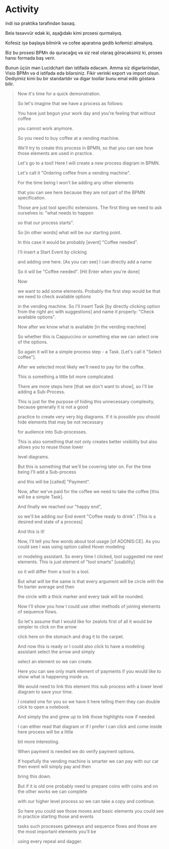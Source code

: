 # Activity

indi isə praktika tərəfindən baxaq.

Belə təsəvvür edək ki, aşağıdakı kimi prosesi qurmalıyıq.

Kofesiz işə başlaya bilmirik və cofee aparatına gedib kofemizi almalıyıq.&#x20;

Biz bu prosesi BPMn də quracağıq və siz real olaraq görəcəksiniz ki, proses hansı formada baş verir.&#x20;

Bunun üçün mən Lucidchart dan istifadə edəcəm. Amma siz digərlərindən, Visio BPMn və d istifadə edə bilərsiniz. Fikir verinki export və import olsun. Dediyimiz kimi bu bir standartdır və digər toollar bunu emal edib göstərə bilir.

> Now it's time for a quick demonstration.
>
> So let's imagine that we have a process as follows:
>
> You have just begun your work day and you're feeling that without coffee
>
> you cannot work anymore.
>
> So you need to buy coffee at a vending machine.
>
> We'll try to create this process in BPMN, so that you can see how those elements are used in practice.
>
> Let's go to a tool! Here I will create a new process diagram in BPMN.
>
> Let's call it "Ordering coffee from a vending machine".
>
> For the time being I won't be adding any other elements
>
> that you can see here because they are not part of the BPMN specification.
>
> Those are just tool specific extensions. The first thing we need to ask ourselves is: "what needs to happen
>
> so that our process starts".
>
> So \[in other words] what will be our starting point.
>
> In this case it would be probably \[event] "Coffee needed".
>
> I'll insert a Start Event by clicking
>
> and adding one here. \[As you can see] I can directly add a name
>
> So it will be "Coffee needed". \[Hit Enter when you're done]
>
> Now
>
> we want to add some elements. Probably the first step would be that we need to check available options
>
> in the vending machine. So I'll insert Task \[by directly clicking option from the right arc with suggestions] and name it properly: "Check available options".
>
> Now after we know what is available \[in the vending machine]
>
> So whether this is Cappuccino or something else we can select one of the options.
>
> So again it will be a simple process step - a Task. \[Let's call it "Select coffee"].
>
> After we selected most likely we'll need to pay for the coffee.
>
> This is something a little bit more complicated.
>
> There are more steps here \[that we don't want to show], so I'll be adding a Sub-Process.
>
> This is just for the purpose of hiding this unnecessary complexity, because generally it is not a good
>
> practice to create very very big diagrams. If it is possible you should hide elements that may be not necessary
>
> for audience into Sub-processes.
>
> This is also something that not only creates better visibility but also allows you to reuse those lower
>
> level diagrams.
>
> But this is something that we'll be covering later on. For the time being I'll add a Sub-process
>
> and this will be \[called] "Payment".
>
> Now, after we've paid for the coffee we need to take the coffee \[this will be a simple Task].
>
> And finally we reached our "happy end",
>
> so we'll be adding our End event "Coffee ready to drink". \[This is a desired end state of a process]
>
> And this is it!
>
> Now, I'll tell you few words about tool usage \[of ADONIS:CE]. As you could see I was using option called Hover modeling
>
> or modeling assistant. So every time I clicked, tool suggested me next elements. This is just element of "tool smarts" \[usability]
>
> so it will differ from a tool to a tool.
>
> But what will be the same is that every argument will be circle with the fin barter average and then
>
> the circle with a thick marker and every task will be rounded.
>
> Now I'll show you how I could use other methods of joining elements of sequence flows.
>
> So let's assume that I would like for zealots first of all it would be simpler to click on the arrow
>
> click here on the stomach and drag it to the carpet.
>
> And now this is ready or I could also click to have a modeling assistant select the arrow and simply
>
> select an element so we can create.
>
> Here you can see only mark element of payments if you would like to show what is happening inside us.
>
> We would need to link this element this sub process with a lower level diagram to save your time.
>
> I created one for you so we have it here telling them they can double click to open a notebook.
>
> And simply the and grew up to link those highlights now if needed.
>
> I can either read that diagram or if I prefer I can click and come inside here process will be a little
>
> bit more interesting.
>
> When payment is needed we do verify payment options.
>
> If hopefully the vending machine is smarter we can pay with our car then event will simply pay and then
>
> bring this down.
>
> But if it is old one probably need to prepare coins with coins and on the other works we can complete
>
> with our higher level process so we can take a copy and continue.
>
> So here you could see those moves and basic elements you could see in practice starting those and events
>
> tasks such processes gateways and sequence flows and those are the most important elements you'll be
>
> using every repeal and dagger.
